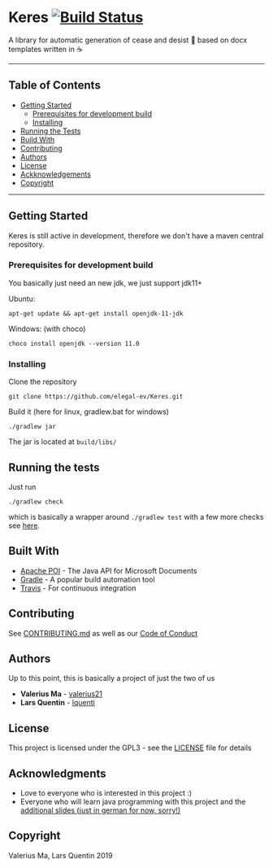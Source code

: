 # Keres [![Build Status](https://travis-ci.org/elegal-ev/Keres.svg?branch=master)](https://travis-ci.org/elegal-ev/Keres)

A library for automatic generation of cease and desist :email: based on docx templates written in :coffee:

---

## Table of Contents
- [Getting Started](#getting-started)
  - [Prerequisites for development build](#prerequisites-for-development-build)
  - [Installing](#installing)
- [Running the Tests](#running-the-tests)
- [Build With](#built-with)
- [Contributing](#contributing)
- [Authors](#authors)
- [License](#license)
- [Ackknowledgements](#acknowledgments)
- [Copyright](#copyright)

---

<a name="getting-started"/>

## Getting Started

Keres is still active in development, therefore we don't have a maven central repository.

<a name="prerequisites-for-development-build"/>

### Prerequisites for development build

You basically just need an new jdk, we just support jdk11+

Ubuntu:
```
apt-get update && apt-get install openjdk-11-jdk
```
Windows: (with choco)
```
choco install openjdk --version 11.0
```

<a name="installing"/>

### Installing

Clone the repository
```
git clone https://github.com/elegal-ev/Keres.git
```
Build it (here for linux, gradlew.bat for windows)
```
./gradlew jar
```
The jar is located at `build/libs/`

<a name="running-the-tests"/>

## Running the tests

Just run
```
./gradlew check
```
which is basically a wrapper around `./gradlew test` with a few more checks see [here](https://stackoverflow.com/a/50105980).

<a name="build-with"/>

## Built With

* [Apache POI](https://poi.apache.org/) - The Java API for Microsoft Documents
* [Gradle](https://gradle.org/) - A popular build automation tool
* [Travis](https://travis-ci.org/elegal-ev/Keres) - For continuous integration 

<a name="contributing"/>

## Contributing

See [CONTRIBUTING.md](CONTRIBUTING.md) as well as our [Code of Conduct](CODE_OF_CONDUCT.md)

<a name="authors"/>

## Authors

Up to this point, this is basically a project of just the two of us

* **Valerius Ma** - [valerius21](https://github.com/valerius21)
* **Lars Quentin** - [lquenti](https://github.com/lquenti)

<a name="license"/>

## License

This project is licensed under the GPL3 - see the [LICENSE](LICENSE) file for details

<a name="acknowledgements"/>

## Acknowledgments

- Love to everyone who is interested in this project :)
- Everyone who will learn java programming with this project and the [additional slides (just in german for now, sorry!)](https://elegal-ev.github.io/Presentations/)

<a name="copyright"/>

## Copyright

Valerius Ma, Lars Quentin 2019
